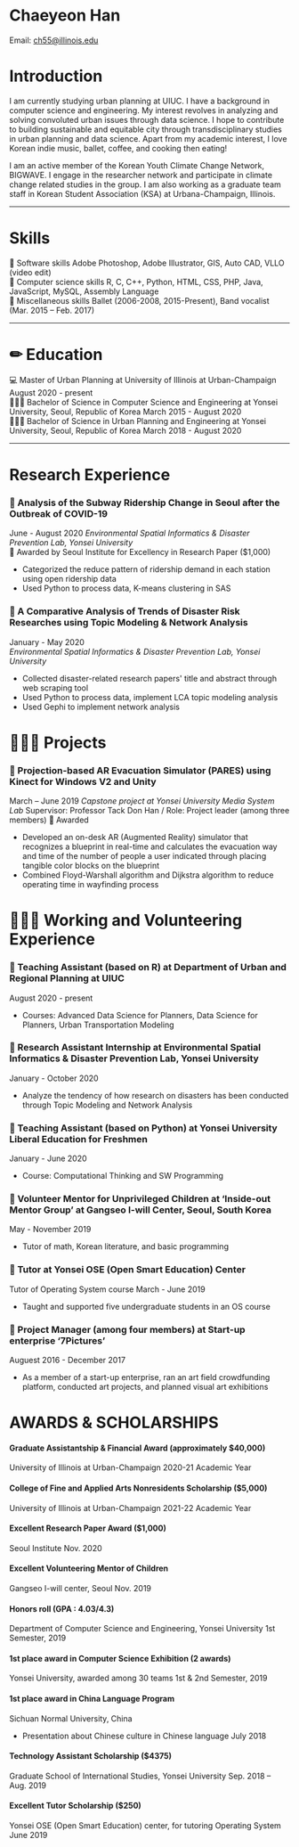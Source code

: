 # Chaeyeon Han
Email: ch55@illinois.edu
    
Introduction 
==========================
I am currently studying urban planning at UIUC. I have a background in computer science and engineering. My interest revolves in analyzing and solving convoluted urban issues through data science. I hope to contribute to building sustainable and equitable city through transdisciplinary studies in urban planning and data science. Apart from my academic interest, I love Korean indie music, ballet, coffee, and cooking then eating!  

I am an active member of the Korean Youth Climate Change Network, BIGWAVE. I engage in the researcher network and participate in climate change related studies in the group. I am also working as a graduate team staff in Korean Student Association (KSA) at Urbana-Champaign, Illinois. 
***
    
Skills
======
📎 Software skills
Adobe Photoshop, Adobe Illustrator, GIS, Auto CAD, VLLO (video edit)   
📎 Computer science skills
R, C, C++, Python, HTML, CSS, PHP, Java, JavaScript, MySQL, Assembly Language   
📎 Miscellaneous skills 
Ballet (2006-2008, 2015-Present), Band vocalist (Mar. 2015 – Feb. 2017)   
***
    
✏ Education 
===============
💻 Master of Urban Planning at University of Illinois at Urban-Champaign 
August 2020 - present   
👩🏻‍🎓 Bachelor of Science in Computer Science and Engineering at Yonsei University, Seoul, Republic of Korea 
March 2015 - August 2020   
👩🏻‍🎓 Bachelor of Science in Urban Planning and Engineering at Yonsei University, Seoul, Republic of Korea
March 2018 - August 2020
***

Research Experience
======================
### 📎 Analysis of the Subway Ridership Change in Seoul after the Outbreak of COVID-19
June - August 2020
_Environmental Spatial Informatics & Disaster Prevention Lab, Yonsei University_   
🏅 Awarded by Seoul Institute for Excellency in Research Paper ($1,000)                                                        
+	Categorized the reduce pattern of ridership demand in each station using open ridership data
+	Used Python to process data, K-means clustering in SAS 

### 📎 A Comparative Analysis of Trends of Disaster Risk Researches using Topic Modeling & Network Analysis
January - May 2020   
_Environmental Spatial Informatics & Disaster Prevention Lab, Yonsei University_
+ Collected disaster-related research papers' title and abstract through web scraping tool
+ Used Python to process data, implement LCA topic modeling analysis
+ Used Gephi to implement network analysis    
      

👩🏻‍💻 Projects
==================
### 📎 Projection-based AR Evacuation Simulator (PARES) using Kinect for Windows V2 and Unity  
March – June 2019
_Capstone project at Yonsei University Media System Lab_ 
Supervisor: Professor Tack Don Han / Role: Project leader (among three members)
🏅 Awarded 
+	Developed an on-desk AR (Augmented Reality) simulator that recognizes a blueprint in real-time and calculates the evacuation way and time of the number of people a user indicated through placing tangible color blocks on the blueprint
+	Combined Floyd-Warshall algorithm and Dijkstra algorithm to reduce operating time in wayfinding process 
    
   

👩🏻‍💼 Working and Volunteering Experience
==================================================
### 📎 Teaching Assistant (based on R) at Department of Urban and Regional Planning at UIUC 
August 2020 - present
+	Courses: Advanced Data Science for Planners, Data Science for Planners, 
Urban Transportation Modeling 

### 📎 Research Assistant Internship at Environmental Spatial Informatics & Disaster Prevention Lab, Yonsei University
January - October 2020
+	Analyze the tendency of how research on disasters has been conducted through Topic Modeling and Network Analysis

### 📎 Teaching Assistant (based on Python) at Yonsei University Liberal Education for Freshmen
January - June 2020
+	Course: Computational Thinking and SW Programming

### 📎 Volunteer Mentor for Unprivileged Children at ‘Inside-out Mentor Group’ at Gangseo I-will Center, Seoul, South Korea
May - November 2019
+	Tutor of math, Korean literature, and basic programming

### 📎 Tutor at Yonsei OSE (Open Smart Education) Center
Tutor of Operating System course
March - June 2019
+	Taught and supported five undergraduate students in an OS course

### 📎 Project Manager (among four members) at Start-up enterprise ‘7Pictures’ 
Auguest 2016 - December 2017
+	As a member of a start-up enterprise, ran an art field crowdfunding platform, conducted art projects, and planned visual art exhibitions

    

AWARDS & SCHOLARSHIPS	
======================
#### Graduate Assistantship & Financial Award (approximately $40,000)
University of Illinois at Urban-Champaign	2020-21 Academic Year
#### College of Fine and Applied Arts Nonresidents Scholarship ($5,000)
University of Illinois at Urban-Champaign	2021-22 Academic Year
#### Excellent Research Paper Award ($1,000)
Seoul Institute 	Nov. 2020
#### Excellent Volunteering Mentor of Children
Gangseo I-will center, Seoul 	Nov. 2019
#### Honors roll (GPA : 4.03/4.3)
Department of Computer Science and Engineering, Yonsei University	1st Semester, 2019
#### 1st place award in Computer Science Exhibition (2 awards)
Yonsei University, awarded among 30 teams	1st & 2nd Semester, 2019
#### 1st place award in China Language Program
Sichuan Normal University, China
+	Presentation about Chinese culture in Chinese language	July 2018
#### Technology Assistant Scholarship ($4375)
Graduate School of International Studies, Yonsei University	Sep. 2018 – Aug. 2019
#### Excellent Tutor Scholarship ($250)
Yonsei OSE (Open Smart Education) center, for tutoring Operating System 	June 2019


